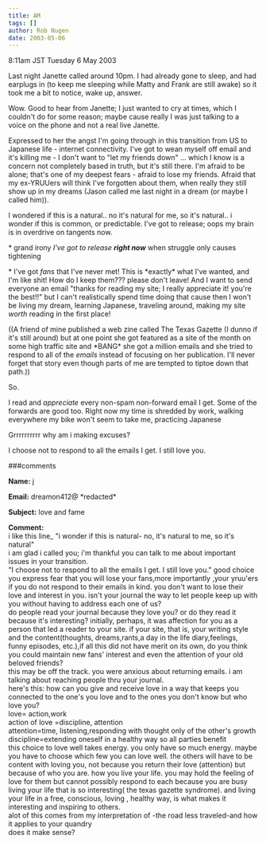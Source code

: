```yaml
---
title: AM
tags: []
author: Rob Nugen
date: 2003-05-06
---
```


<p class=date>8:11am JST Tuesday 6 May 2003</p>

<p>Last night Janette called around 10pm.  I had already gone to
sleep, and had earplugs in (to keep me sleeping while Matty and Frank
are still awake) so it took me a bit to notice, wake up, answer.</p>

<p>Wow.  Good to hear from Janette; I just wanted to cry at times,
which I couldn't do for some reason; maybe cause really I was just
talking to a voice on the phone and not a real live Janette.</p>

<p>Expressed to her the angst I'm going through in this transition
from US to Japanese life - internet connectivity.  I've got to wean
myself off email and it's killing me - I don't want to "let my friends
down" ... which I know is a concern not completely based in truth, but
it's still there.  I'm afraid to be alone; that's one of my deepest
fears - afraid to lose my friends.  Afraid that my ex-YRUUers will
think I've forgotten about them, when really they still show up in my
dreams (Jason called me last night in a dream (or maybe I called
him)).</p>

<p>I wondered if this is a natural..  no it's natural for me, so it's
natural..  i wonder if this is common, or predictable.  I've got to
release; oops my brain is in overdrive on tangents now.</p>

<p>* grand irony <em>I've got to release <b>right now</b></em> when
struggle only causes tightening</p>

<p>* I've got <em>fans</em> that I've never met!  This is *exactly*
what I've wanted, and I'm like shit!  How do I keep them??? please
don't leave!  And I want to send everyone an email "thanks for reading
my site; I really appreciate it!  you're the best!!" but I can't
realistically spend time doing that cause then I won't be living my
dream, learning Japanese, traveling around, making my site
<em>worth</em> reading in the first place!</p>

<p>((A friend of mine published a web zine called The Texas Gazette (I
dunno if it's still around) but at one point she got featured as a
site of the month on some high traffic site and *BANG* she got a
million emails and she tried to respond to all of the <em>emails</em>
instead of focusing on her publication.  I'll never forget that story
even though parts of me are tempted to tiptoe down that path.))</p>

<p>So.</p>

<p>I read and <em>appreciate</em> every non-spam non-forward email I
get.  Some of the forwards are good too.  Right now my time is
shredded by work, walking everywhere my bike won't seem to take me,
practicing Japanese</p>

<p>Grrrrrrrrrr  why am i making excuses?</p>

<p>I choose not to respond to all the emails I get.  I still love
you.</p>

###comments

<p><b>Name:</b> j

<p><b>Email:</b> dreamon412@ *redacted*

<p><b>Subject:</b> love and fame

<p><b>Comment:</b>
<br>i like this line_ "i wonder if this is natural- no, it's natural to me, so it's natural"  <br>
  i am glad i called you; i'm thankful you can talk to me about  important issues in your transition.  <br>
  "I choose not to respond to all the emails I get. I still love you." good choice<br>
  you express fear that you will lose your fans,more importantly ,your yruu'ers<br>
if you do not respond to their emails in kind. you don't want to lose their love and interest in you.  isn't your journal the way to let people keep up with you without having to address each one of us?<br>
  do people read your journal because they love you?  or do they read it because it's interesting? initially, perhaps, it was affection for you as a person that led a reader to your site.  if your site, that is, your writing style and the content(thoughts, dreams,rants,a day in the life diary,feelings, funny episodes, etc.),if all this did not have merit on its own, do you think you could maintain new fans' interest and even the attention of your old beloved friends?<br>
  this may be off the track.  you were anxious about returning emails.  i am talking about reaching people thru your journal.<br>
  here's this: how can you give and receive love in a way that keeps you connected to the one's you love and to the ones you don't know but who love you?<br>
  love= action,work<br>
   action of love =discipline, attention<br>
     attention=time, listening,responding with thought only of the other's growth<br>
     discipline=extending oneself in a healthy way so all parties benefit<br>
     this choice to love  well takes energy.  you only have so much energy.  maybe you have to choose which few you can love well.  the others will have to be content with loving you, not because you return their love (attention) but because of who you are. how you live your life.  you may hold the feeling of love for them but cannot possibly respond to each because you are busy living your life that is so interesting( the texas gazette syndrome).  and living your life in a free, conscious, loving , healthy way, is what makes it interesting and inspiring to others.<br>
    alot of this comes from my interpretation of -the road less traveled-and how it applies to your quandry<br>
   does it make sense?

